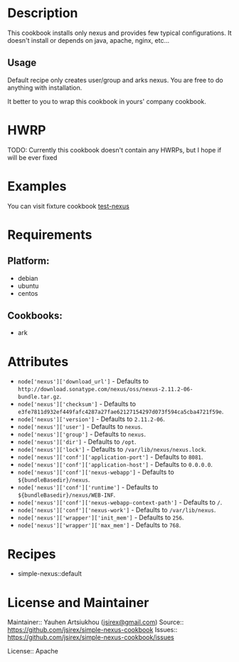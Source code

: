 # Description

This cookbook installs only nexus and provides few typical configurations.
It doesn't install or depends on java, apache, nginx, etc...

## Usage

Default recipe only creates user/group and arks nexus.
You are free to do anything with installation.

It better to you to wrap this cookbook in yours' company cookbook.


# HWRP

TODO: Currently this cookbook doesn't contain any HWRPs, but I hope if will be ever fixed

# Examples

You can visit fixture cookbook [test-nexus](test/fixtures/cookbooks/test-nexus)

# Requirements

## Platform:

* debian
* ubuntu
* centos

## Cookbooks:

* ark

# Attributes

* `node['nexus']['download_url']` -  Defaults to `http://download.sonatype.com/nexus/oss/nexus-2.11.2-06-bundle.tar.gz`.
* `node['nexus']['checksum']` -  Defaults to `e3fe7811d932ef449fafc4287a27fae62127154297d073f594ca5cba4721f59e`.
* `node['nexus']['version']` -  Defaults to `2.11.2-06`.
* `node['nexus']['user']` -  Defaults to `nexus`.
* `node['nexus']['group']` -  Defaults to `nexus`.
* `node['nexus']['dir']` -  Defaults to `/opt`.
* `node['nexus']['lock']` -  Defaults to `/var/lib/nexus/nexus.lock`.
* `node['nexus']['conf']['application-port']` -  Defaults to `8081`.
* `node['nexus']['conf']['application-host']` -  Defaults to `0.0.0.0`.
* `node['nexus']['conf']['nexus-webapp']` -  Defaults to `${bundleBasedir}/nexus`.
* `node['nexus']['conf']['runtime']` -  Defaults to `${bundleBasedir}/nexus/WEB-INF`.
* `node['nexus']['conf']['nexus-webapp-context-path']` -  Defaults to `/`.
* `node['nexus']['conf']['nexus-work']` -  Defaults to `/var/lib/nexus`.
* `node['nexus']['wrapper']['init_mem']` -  Defaults to `256`.
* `node['nexus']['wrapper']['max_mem']` -  Defaults to `768`.

# Recipes

* simple-nexus::default

# License and Maintainer

Maintainer:: Yauhen Artsiukhou (<jsirex@gmail.com>)
Source:: https://github.com/jsirex/simple-nexus-cookbook
Issues:: https://github.com/jsirex/simple-nexus-cookbook/issues

License:: Apache
